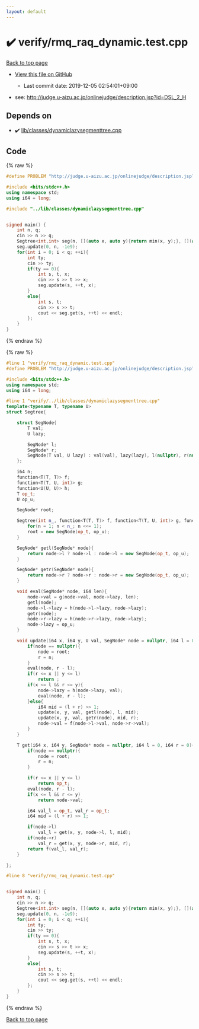 ```yaml
---
layout: default
---
```


<!-- mathjax config similar to math.stackexchange -->
<script type="text/javascript" async
  src="https://cdnjs.cloudflare.com/ajax/libs/mathjax/2.7.5/MathJax.js?config=TeX-MML-AM_CHTML">
</script>
<script type="text/x-mathjax-config">
  MathJax.Hub.Config({
    TeX: { equationNumbers: { autoNumber: "AMS" }},
    tex2jax: {
      inlineMath: [ ['$','$'] ],
      processEscapes: true
    },
    "HTML-CSS": { matchFontHeight: false },
    displayAlign: "left",
    displayIndent: "2em"
  });
</script>

<script type="text/javascript" src="https://cdnjs.cloudflare.com/ajax/libs/jquery/3.4.1/jquery.min.js"></script>
<script src="https://cdn.jsdelivr.net/npm/jquery-balloon-js@1.1.2/jquery.balloon.min.js" integrity="sha256-ZEYs9VrgAeNuPvs15E39OsyOJaIkXEEt10fzxJ20+2I=" crossorigin="anonymous"></script>
<script type="text/javascript" src="../../assets/js/copy-button.js"></script>
<link rel="stylesheet" href="../../assets/css/copy-button.css" />


# :heavy_check_mark: verify/rmq_raq_dynamic.test.cpp

<a href="../../index.html">Back to top page</a>

* <a href="{{ site.github.repository_url }}/blob/master/verify/rmq_raq_dynamic.test.cpp">View this file on GitHub</a>
    - Last commit date: 2019-12-05 02:54:01+09:00


* see: <a href="http://judge.u-aizu.ac.jp/onlinejudge/description.jsp?id=DSL_2_H">http://judge.u-aizu.ac.jp/onlinejudge/description.jsp?id=DSL_2_H</a>


## Depends on

* :heavy_check_mark: <a href="../../library/lib/classes/dynamiclazysegmenttree.cpp.html">lib/classes/dynamiclazysegmenttree.cpp</a>


## Code

<a id="unbundled"></a>
{% raw %}
```cpp
#define PROBLEM "http://judge.u-aizu.ac.jp/onlinejudge/description.jsp?id=DSL_2_H"

#include <bits/stdc++.h>
using namespace std;
using i64 = long;

#include "../lib/classes/dynamiclazysegmenttree.cpp"


signed main() {
    int n, q;
    cin >> n >> q;
    Segtree<int,int> seg(n, [](auto x, auto y){return min(x, y);}, [](auto x, auto y, int){return x + y;}, [](auto x, auto y){return x + y;}, 1e9, 0);
    seg.update(0, n, -1e9);
    for(int i = 0; i < q; ++i){
        int ty;
        cin >> ty;
        if(ty == 0){
            int s, t, x;
            cin >> s >> t >> x;
            seg.update(s, ++t, x);
        }
        else{
            int s, t;
            cin >> s >> t;
            cout << seg.get(s, ++t) << endl;
        };
    }
}

```
{% endraw %}

<a id="bundled"></a>
{% raw %}
```cpp
#line 1 "verify/rmq_raq_dynamic.test.cpp"
#define PROBLEM "http://judge.u-aizu.ac.jp/onlinejudge/description.jsp?id=DSL_2_H"

#include <bits/stdc++.h>
using namespace std;
using i64 = long;

#line 1 "verify/../lib/classes/dynamiclazysegmenttree.cpp"
template<typename T, typename U>
struct Segtree{

    struct SegNode{
        T val;
        U lazy;

        SegNode* l;
        SegNode* r;
        SegNode(T val, U lazy) : val(val), lazy(lazy), l(nullptr), r(nullptr){}
    };

    i64 n;
    function<T(T, T)> f;
    function<T(T, U, int)> g;
    function<U(U, U)> h;
    T op_t;
    U op_u;

    SegNode* root;

    Segtree(int n_, function<T(T, T)> f, function<T(T, U, int)> g, function<U(U, U)> h, T op_t, U op_u) : f(f), g(g), h(h), op_t(op_t), op_u(op_u){
        for(n = 1; n < n_; n <<= 1);
        root = new SegNode(op_t, op_u);
    }

    SegNode* getl(SegNode* node){
        return node->l ? node->l : node->l = new SegNode(op_t, op_u);
    }

    SegNode* getr(SegNode* node){
        return node->r ? node->r : node->r = new SegNode(op_t, op_u);
    }

    void eval(SegNode* node, i64 len){
        node->val = g(node->val, node->lazy, len);
        getl(node);
        node->l->lazy = h(node->l->lazy, node->lazy);
        getr(node);
        node->r->lazy = h(node->r->lazy, node->lazy);
        node->lazy = op_u;
    }

    void update(i64 x, i64 y, U val, SegNode* node = nullptr, i64 l = 0, i64 r = 0){
        if(node == nullptr){
            node = root;
            r = n;
        }
        eval(node, r - l);
        if(r <= x || y <= l)
            return ;
        if(x <= l && r <= y){
            node->lazy = h(node->lazy, val);
            eval(node, r - l);
        }else{
            i64 mid = (l + r) >> 1;
            update(x, y, val, getl(node), l, mid);
            update(x, y, val, getr(node), mid, r);
            node->val = f(node->l->val, node->r->val);
        }
    }

    T get(i64 x, i64 y, SegNode* node = nullptr, i64 l = 0, i64 r = 0){
        if(node	== nullptr){
            node = root;
            r = n;
        }

        if(r <= x || y <= l)
            return op_t;
        eval(node, r - l);
        if(x <= l && r <= y)
            return node->val;

        i64 val_l = op_t, val_r = op_t;
        i64 mid = (l + r) >> 1;

        if(node->l)
            val_l = get(x, y, node->l, l, mid);
        if(node->r)
            val_r = get(x, y, node->r, mid, r);
        return f(val_l, val_r);
    }

};

#line 8 "verify/rmq_raq_dynamic.test.cpp"


signed main() {
    int n, q;
    cin >> n >> q;
    Segtree<int,int> seg(n, [](auto x, auto y){return min(x, y);}, [](auto x, auto y, int){return x + y;}, [](auto x, auto y){return x + y;}, 1e9, 0);
    seg.update(0, n, -1e9);
    for(int i = 0; i < q; ++i){
        int ty;
        cin >> ty;
        if(ty == 0){
            int s, t, x;
            cin >> s >> t >> x;
            seg.update(s, ++t, x);
        }
        else{
            int s, t;
            cin >> s >> t;
            cout << seg.get(s, ++t) << endl;
        };
    }
}

```
{% endraw %}

<a href="../../index.html">Back to top page</a>


